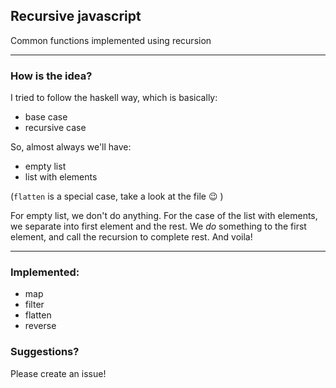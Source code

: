 ## Recursive javascript

Common functions implemented using recursion

---

### How is the idea?

I tried to follow the haskell way, which is basically:

- base case
- recursive case


So, almost always we'll have:

- empty list
- list with elements

(`flatten` is a special case, take a look at the file  😉 )

For empty list, we don't do anything. For the case of the list with elements, we separate into first element and the rest. We _do_ something to the first element, and call the recursion to complete rest. And voila!



---

### Implemented:

- map
- filter
- flatten
- reverse

### Suggestions?

Please create an issue!
